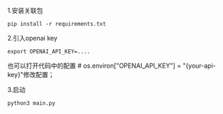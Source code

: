 1.安装关联包
``` shell 
pip install -r requirements.txt
```

2.引入openai key
```shell 
export OPENAI_API_KEY=....
```
也可以打开代码中的配置 # os.environ["OPENAI_API_KEY"] = "{your-api-key}"修改配置；

3.启动

```shell 
python3 main.py 
```
